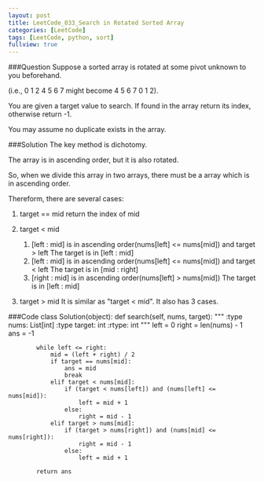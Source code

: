 ```yaml
---
layout: post
title: LeetCode_033_Search in Rotated Sorted Array
categories: [LeetCode]
tags: [LeetCode, python, sort]
fullview: true
---
```

###Question
Suppose a sorted array is rotated at some pivot unknown to you beforehand.

(i.e., 0 1 2 4 5 6 7 might become 4 5 6 7 0 1 2).

You are given a target value to search. If found in the array return its index, otherwise return -1.

You may assume no duplicate exists in the array.

###Solution
The key method is dichotomy.

The array is in ascending order, but it is also rotated.

So, when we divide this array in two arrays, there must be a array which is in ascending order. 

Thereform, there are several cases:

1. target == mid
	return the index of mid
2. target <  mid
	1. [left : mid] is in ascending order(nums[left] <= nums[mid]) and 	target > left
	The target is in [left : mid]
	2. [left : mid] is in ascending order(nums[left] <= nums[mid]) and 	target < left
	The target is in [mid : right]
	3. [right : mid] is in ascending order(nums[left] > nums[mid])
	The target is in [left : mid]

3. target >  mid
	It is similar as "target < mid". It also has 3 cases.


###Code
	class Solution(object):
        def search(self, nums, target):
            """
            :type nums: List[int]
            :type target: int
            :rtype: int
            """
            left = 0
            right = len(nums) - 1
            ans = -1

            while left <= right:    
                mid = (left + right) / 2
                if target == nums[mid]:
                    ans = mid
                    break
                elif target < nums[mid]:
                    if (target < nums[left]) and (nums[left] <= nums[mid]):
                        left = mid + 1
                    else:
                        right = mid - 1
                elif target > nums[mid]:
                    if (target > nums[right]) and (nums[mid] <= nums[right]):
                        right = mid - 1
                    else:
                        left = mid + 1

            return ans